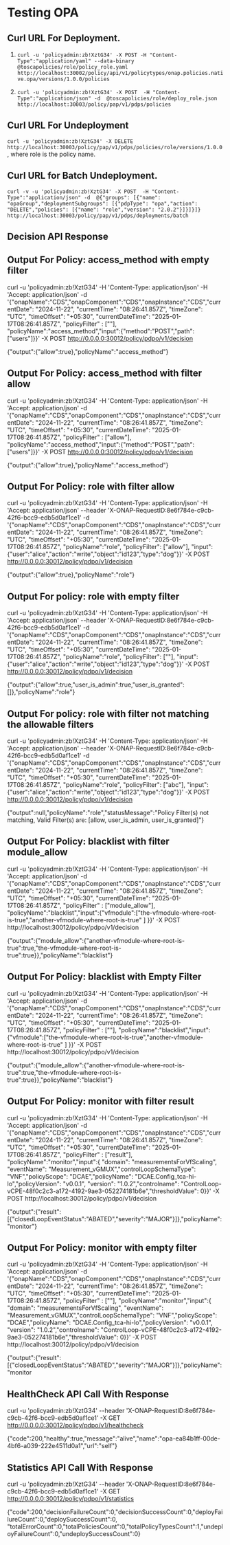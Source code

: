 # Testing OPA

## Curl URL For Deployment.

1. `curl -u 'policyadmin:zb!XztG34' -X POST -H "Content-Type":"application/yaml" --data-binary @toscapolicies/role/policy_role.yaml http://localhost:30002/policy/api/v1/policytypes/onap.policies.native.opa/versions/1.0.0/policies`

2. `curl -u 'policyadmin:zb!XztG34' -X POST  -H "Content-Type":"application/json" -d  @toscapolicies/role/deploy_role.json http://localhost:30003/policy/pap/v1/pdps/policies`

## Curl URL For Undeployment

`curl -u 'policyadmin:zb!XztG34' -X DELETE http://localhost:30003/policy/pap/v1/pdps/policies/role/versions/1.0.0` , where role is the policy name.

## Curl URL for Batch Undeployment.

`curl -v -u 'policyadmin:zb!XztG34' -X POST  -H "Content-Type":"application/json" -d  @{"groups": [{"name": "opaGroup","deploymentSubgroups": [{"pdpType": "opa","action": "DELETE","policies": [{"name": "role","version": "2.0.2"}]}]}]}  http://localhost:30003/policy/pap/v1/pdps/deployments/batch`

## Decision API Response 

## Output For Policy: access_method with empty filter
curl -u 'policyadmin:zb!XztG34' -H 'Content-Type: application/json' -H 'Accept: application/json' -d '{"onapName":"CDS","onapComponent":"CDS","onapInstance":"CDS","currentDate": "2024-11-22", "currentTime": "08:26:41.857Z", "timeZone": "UTC", "timeOffset": "+05:30", "currentDateTime": "2025-01-17T08:26:41.857Z", "policyFilter" : [""], "policyName":"access_method","input":{"method":"POST","path":["users"]}}' -X POST http://0.0.0.0:30012/policy/pdpo/v1/decision

{"output":{"allow":true},"policyName":"access_method"}

## Output For Policy: access_method with filter allow
curl -u 'policyadmin:zb!XztG34' -H 'Content-Type: application/json' -H 'Accept: application/json' -d '{"onapName":"CDS","onapComponent":"CDS","onapInstance":"CDS","currentDate": "2024-11-22", "currentTime": "08:26:41.857Z", "timeZone": "UTC", "timeOffset": "+05:30", "currentDateTime": "2025-01-17T08:26:41.857Z", "policyFilter" : ["allow"], "policyName":"access_method","input":{"method":"POST","path":["users"]}}' -X POST http://0.0.0.0:30012/policy/pdpo/v1/decision

{"output":{"allow":true},"policyName":"access_method"}

## Output For Policy: role with filter allow

curl -u 'policyadmin:zb!XztG34' -H 'Content-Type: application/json' -H 'Accept: application/json' --header 'X-ONAP-RequestID:8e6f784e-c9cb-42f6-bcc9-edb5d0af1ce1' -d '{"onapName":"CDS","onapComponent":"CDS","onapInstance":"CDS","currentDate": "2024-11-22", "currentTime": "08:26:41.857Z", "timeZone": "UTC", "timeOffset": "+05:30", "currentDateTime": "2025-01-17T08:26:41.857Z", "policyName":"role", "policyFilter": ["allow"], "input":{"user":"alice","action":"write","object":"id123","type":"dog"}}' -X POST http://0.0.0.0:30012/policy/pdpo/v1/decision

{"output":{"allow":true},"policyName":"role"}


## Output For policy: role with empty filter
curl -u 'policyadmin:zb!XztG34' -H 'Content-Type: application/json' -H 'Accept: application/json' --header 'X-ONAP-RequestID:8e6f784e-c9cb-42f6-bcc9-edb5d0af1ce1' -d '{"onapName":"CDS","onapComponent":"CDS","onapInstance":"CDS","currentDate": "2024-11-22", "currentTime": "08:26:41.857Z", "timeZone": "UTC", "timeOffset": "+05:30", "currentDateTime": "2025-01-17T08:26:41.857Z", "policyName":"role", "policyFilter": [""], "input":{"user":"alice","action":"write","object":"id123","type":"dog"}}' -X POST http://0.0.0.0:30012/policy/pdpo/v1/decision

{"output":{"allow":true,"user_is_admin":true,"user_is_granted":[]},"policyName":"role"}

## Output For policy: role with filter not matching the allowable filters
curl -u 'policyadmin:zb!XztG34' -H 'Content-Type: application/json' -H 'Accept: application/json' --header 'X-ONAP-RequestID:8e6f784e-c9cb-42f6-bcc9-edb5d0af1ce1' -d '{"onapName":"CDS","onapComponent":"CDS","onapInstance":"CDS","currentDate": "2024-11-22", "currentTime": "08:26:41.857Z", "timeZone": "UTC", "timeOffset": "+05:30", "currentDateTime": "2025-01-17T08:26:41.857Z", "policyName":"role", "policyFilter": ["abc"], "input":{"user":"alice","action":"write","object":"id123","type":"dog"}}' -X POST http://0.0.0.0:30012/policy/pdpo/v1/decision

{"output":null,"policyName":"role","statusMessage":"Policy Filter(s) not matching, Valid Filter(s) are: [allow, user_is_admin, user_is_granted]"}

## Output For Policy: blacklist with filter module_allow
curl -u 'policyadmin:zb!XztG34' -H 'Content-Type: application/json' -H 'Accept: application/json' -d '{"onapName":"CDS","onapComponent":"CDS","onapInstance":"CDS","currentDate": "2024-11-22", "currentTime": "08:26:41.857Z", "timeZone": "UTC", "timeOffset": "+05:30", "currentDateTime": "2025-01-17T08:26:41.857Z", "policyFilter" : ["module_allow"], "policyName":"blacklist","input":{"vfmodule":["the-vfmodule-where-root-is-true","another-vfmodule-where-root-is-true" ] }}' -X POST http://localhost:30012/policy/pdpo/v1/decision

{"output":{"module_allow":{"another-vfmodule-where-root-is-true":true,"the-vfmodule-where-root-is-true":true}},"policyName":"blacklist"}

## Output For Policy: blacklist with Empty Filter
 curl -u 'policyadmin:zb!XztG34' -H 'Content-Type: application/json' -H 'Accept: application/json' -d '{"onapName":"CDS","onapComponent":"CDS","onapInstance":"CDS","currentDate": "2024-11-22", "currentTime": "08:26:41.857Z", "timeZone": "UTC", "timeOffset": "+05:30", "currentDateTime": "2025-01-17T08:26:41.857Z", "policyFilter" : [""], "policyName":"blacklist","input":{"vfmodule":["the-vfmodule-where-root-is-true","another-vfmodule-where-root-is-true" ] }}' -X POST http://localhost:30012/policy/pdpo/v1/decision

{"output":{"module_allow":{"another-vfmodule-where-root-is-true":true,"the-vfmodule-where-root-is-true":true}},"policyName":"blacklist"}

## Output For Policy: monitor with filter result
curl -u 'policyadmin:zb!XztG34' -H 'Content-Type: application/json' -H 'Accept: application/json' -d '{"onapName":"CDS","onapComponent":"CDS","onapInstance":"CDS","currentDate": "2024-11-22", "currentTime": "08:26:41.857Z", "timeZone": "UTC", "timeOffset": "+05:30", "currentDateTime": "2025-01-17T08:26:41.857Z", "policyFilter" : ["result"], "policyName":"monitor","input":{ "domain": "measurementsForVfScaling", "eventName": "Measurement_vGMUX","controlLoopSchemaType": "VNF","policyScope": "DCAE","policyName": "DCAE.Config_tca-hi-lo","policyVersion": "v0.0.1", "version": "1.0.2","controlname": "ControlLoop-vCPE-48f0c2c3-a172-4192-9ae3-052274181b6e","thresholdValue": 0}}' -X POST http://localhost:30012/policy/pdpo/v1/decision

{"output":{"result":[{"closedLoopEventStatus":"ABATED","severity":"MAJOR"}]},"policyName":"monitor"}

## Output For Policy: monitor with empty filter
curl -u 'policyadmin:zb!XztG34' -H 'Content-Type: application/json' -H 'Accept: application/json' -d '{"onapName":"CDS","onapComponent":"CDS","onapInstance":"CDS","currentDate": "2024-11-22", "currentTime": "08:26:41.857Z", "timeZone": "UTC", "timeOffset": "+05:30", "currentDateTime": "2025-01-17T08:26:41.857Z", "policyFilter" : [""], "policyName":"monitor","input":{ "domain": "measurementsForVfScaling", "eventName": "Measurement_vGMUX","controlLoopSchemaType": "VNF","policyScope": "DCAE","policyName": "DCAE.Config_tca-hi-lo","policyVersion": "v0.0.1", "version": "1.0.2","controlname": "ControlLoop-vCPE-48f0c2c3-a172-4192-9ae3-052274181b6e","thresholdValue": 0}}' -X POST http://localhost:30012/policy/pdpo/v1/decision

{"output":{"result":[{"closedLoopEventStatus":"ABATED","severity":"MAJOR"}]},"policyName":"monitor


## HealthCheck API Call With Response

curl -u 'policyadmin:zb!XztG34' --header 'X-ONAP-RequestID:8e6f784e-c9cb-42f6-bcc9-edb5d0af1ce1' -X GET http://0.0.0.0:30012/policy/pdpo/v1/healthcheck

{"code":200,"healthy":true,"message":"alive","name":"opa-ea84b1ff-00de-4bf6-a039-222e4511d0a1","url":"self"}

## Statistics API Call With Response

curl -u 'policyadmin:zb!XztG34' --header 'X-ONAP-RequestID:8e6f784e-c9cb-42f6-bcc9-edb5d0af1ce1' -X GET http://0.0.0.0:30012/policy/pdpo/v1/statistics

{"code":200,"decisionFailureCount":0,"decisionSuccessCount":0,"deployFailureCount":0,"deploySuccessCount":0, "totalErrorCount":0,"totalPoliciesCount":0,"totalPolicyTypesCount":1,"undeployFailureCount":0,"undeploySuccessCount":0}

